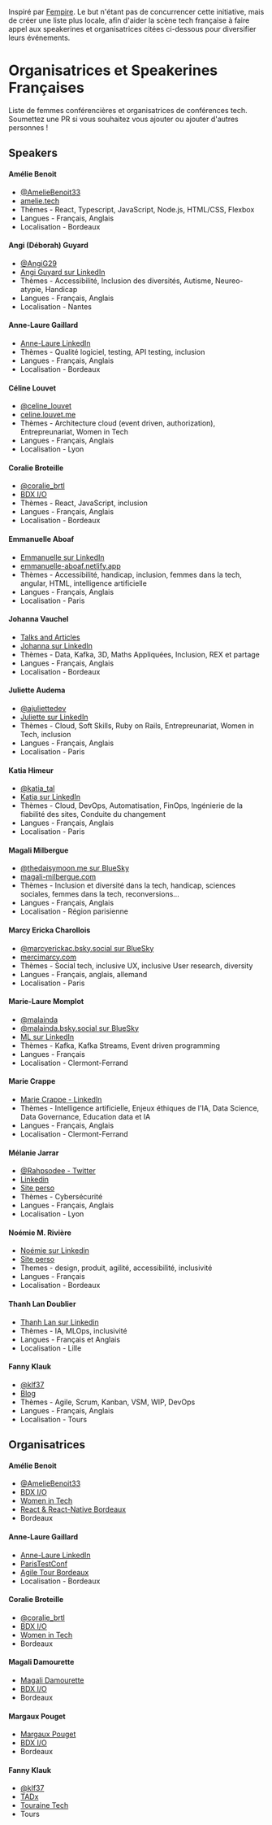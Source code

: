 Inspiré par [Fempire](https://github.com/fempire/women-tech-speakers-organizers#europe). Le but n'étant pas de concurrencer cette initiative, mais de créer une liste plus locale, afin d'aider la scène tech française à faire appel aux speakerines et organisatrices citées ci-dessous pour diversifier leurs événements.

# Organisatrices et Speakerines Françaises

Liste de femmes conférencières et organisatrices de conférences tech. Soumettez une PR si vous souhaitez vous ajouter ou ajouter d'autres personnes !

## Speakers

#### Amélie Benoit

- [@AmelieBenoit33](http://twitter.com/AmelieBenoit33)
- [amelie.tech](https://amelie.tech/fr/)
- Thèmes - React, Typescript, JavaScript, Node.js, HTML/CSS, Flexbox
- Langues - Français, Anglais
- Localisation - Bordeaux

#### Angi (Déborah) Guyard

- [@AngiG29](http://twitter.com/AngiG29)
- [Angi Guyard sur LinkedIn](https://www.linkedin.com/in/d%C3%A9borah-guyard/)
- Thèmes - Accessibilité, Inclusion des diversités, Autisme, Neureo-atypie, Handicap
- Langues - Français, Anglais
- Localisation - Nantes

#### Anne-Laure Gaillard

- [Anne-Laure LinkedIn](www.linkedin.com/in/annelauregaillard)
- Thèmes - Qualité logiciel, testing, API testing, inclusion
- Langues - Français, Anglais
- Localisation - Bordeaux

#### Céline Louvet

- [@celine_louvet](https://twitter.com/celine_louvet)
- [celine.louvet.me](https://celine.louvet.me)
- Thèmes - Architecture cloud (event driven, authorization), Entrepreunariat, Women in Tech
- Langues - Français, Anglais
- Localisation - Lyon

#### Coralie Broteille

- [@coralie_brtl](https://twitter.com/coralie_brtl)
- [BDX I/O](https://bdxio.fr/)
- Thèmes - React, JavaScript, inclusion
- Langues - Français, Anglais
- Localisation - Bordeaux

#### Emmanuelle Aboaf

- [Emmanuelle sur LinkedIn](https://www.linkedin.com/in/emmanuelle-aboaf/)
- [emmanuelle-aboaf.netlify.app](https://emmanuelle-aboaf.netlify.app)
- Thèmes - Accessibilité, handicap, inclusion, femmes dans la tech, angular, HTML, intelligence artificielle
- Langues - Français, Anglais
- Localisation - Paris

#### Johanna Vauchel

- [Talks and Articles](https://jvauchel.github.io/)
- [Johanna sur LinkedIn](https://fr.linkedin.com/in/johanna-vauchel-05576a78)
- Thèmes - Data, Kafka, 3D, Maths Appliquées, Inclusion, REX et partage
- Langues - Français, Anglais
- Localisation - Bordeaux

#### Juliette Audema

- [@ajuliettedev](https://twitter.com/ajuliettedev)
- [Juliette sur LinkedIn](https://www.linkedin.com/in/juliette-audema-46270a82/)
- Thèmes - Cloud, Soft Skills, Ruby on Rails, Entrepreunariat, Women in Tech, inclusion
- Langues - Français, Anglais
- Localisation - Paris

#### Katia Himeur

- [@katia_tal](https://twitter.com/katia_tal)
- [Katia sur LinkedIn](https://linkedin.com/in/katiahimeur/)
- Thèmes - Cloud, DevOps, Automatisation, FinOps, Ingénierie de la fiabilité des sites, Conduite du changement
- Langues - Français, Anglais
- Localisation - Paris

#### Magali Milbergue

- [@thedaisymoon.me sur BlueSky](https://bsky.app/profile/thedaisymoon.me)
- [magali-milbergue.com](https://magali-milbergue.com)
- Thèmes - Inclusion et diversité dans la tech, handicap, sciences sociales, femmes dans la tech, reconversions...
- Langues - Français, Anglais
- Localisation - Région parisienne

#### Marcy Ericka Charollois

- [@marcyerickac.bsky.social sur BlueSky](https://bsky.app/profile/marcyerickac.bsky.social)
- [mercimarcy.com](https://www.mercimarcy.com)
- Thèmes - Social tech, inclusive UX, inclusive User research, diversity
- Langues - Français, anglais, allemand
- Localisation - Paris

#### Marie-Laure Momplot

- [@malainda](https://twitter.com/malainda)
- [@malainda.bsky.social sur BlueSky](https://bsky.app/profile/malainda.bsky.social)
- [ML sur LinkedIn](https://linkedin.com/in/mlmomplot/)
- Thèmes - Kafka, Kafka Streams, Event driven programming
- Langues - Français
- Localisation - Clermont-Ferrand

#### Marie Crappe

- [Marie Crappe - LinkedIn](https://www.linkedin.com/in/marie-crappe-02763668/)
- Thèmes - Intelligence artificielle, Enjeux éthiques de l'IA, Data Science, Data Governance, Education data et IA
- Langues - Français, Anglais
- Localisation - Clermont-Ferrand

#### Mélanie Jarrar

- [@Rahpsodee - Twitter](https://twitter.com/Rahpsodee)
- [Linkedin](https://www.linkedin.com/in/cybersecuritymel)
- [Site perso](https://rahpsodee.github.io)
- Thèmes - Cybersécurité
- Langues - Français, Anglais
- Localisation - Lyon

#### Noémie M. Rivière

- [Noémie sur Linkedin](https://www.linkedin.com/in/noemiemelidariviere/)
- [Site perso](https://www.noemieriviere.com/)
- Themes - design, produit, agilité, accessibilité, inclusivité
- Langues - Français
- Localisation - Bordeaux

#### Thanh Lan Doublier

- [Thanh Lan sur Linkedin](https://www.linkedin.com/in/thanhlandoublier/)
- Thèmes - IA, MLOps, inclusivité
- Langues - Français et Anglais
- Localisation - Lille

#### Fanny Klauk

- [@klf37](https://twitter.com/klf37)
- [Blog](https://klaukf.github.io/blog/)
- Thèmes - Agile, Scrum, Kanban, VSM, WIP, DevOps
- Langues - Français, Anglais
- Localisation - Tours

## Organisatrices

#### Amélie Benoit

- [@AmelieBenoit33](http://twitter.com/AmelieBenoit33)
- [BDX I/O](https://bdxio.fr/)
- [Women in Tech](https://www.meetup.com/fr-FR/women-in-tech-bordeaux/)
- [React & React-Native Bordeaux](https://www.meetup.com/fr-FR/react-react-native-bordeaux/)
- Bordeaux

#### Anne-Laure Gaillard

- [Anne-Laure LinkedIn](https://www.linkedin.com/in/annelauregaillard)
- [ParisTestConf](https://paristestconf.com/)
- [Agile Tour Bordeaux](https://agiletourbordeaux.fr/)
- Localisation - Bordeaux

#### Coralie Broteille

- [@coralie_brtl](https://twitter.com/coralie_brtl)
- [BDX I/O](https://bdxio.fr/)
- [Women in Tech](https://www.meetup.com/fr-FR/women-in-tech-bordeaux/)
- Bordeaux

#### Magali Damourette

- [Magali Damourette](https://www.linkedin.com/in/magali-damourette-25a455123/)
- [BDX I/O](https://bdxio.fr/)
- Bordeaux

#### Margaux Pouget

- [Margaux Pouget](https://www.linkedin.com/in/margaux-pouget-4411b8184/)
- [BDX I/O](https://bdxio.fr/)
- Bordeaux

#### Fanny Klauk

- [@klf37](https://twitter.com/klf37)
- [TADx](https://www.tadx.fr/)
- [Touraine Tech](https://touraine.tech/)
- Tours
